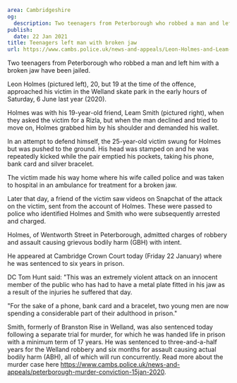 ```yaml
area: Cambridgeshire
og:
  description: Two teenagers from Peterborough who robbed a man and left him with a broken jaw have been jailed.
publish:
  date: 22 Jan 2021
title: Teenagers left man with broken jaw
url: https://www.cambs.police.uk/news-and-appeals/Leon-Holmes-and-Leam-Smith-sentencing-Jan2021
```

Two teenagers from Peterborough who robbed a man and left him with a broken jaw have been jailed.

Leon Holmes (pictured left), 20, but 19 at the time of the offence, approached his victim in the Welland skate park in the early hours of Saturday, 6 June last year (2020).

Holmes was with his 19-year-old friend, Leam Smith (pictured right), when they asked the victim for a Rizla, but when the man declined and tried to move on, Holmes grabbed him by his shoulder and demanded his wallet.

In an attempt to defend himself, the 25-year-old victim swung for Holmes but was pushed to the ground. His head was stamped on and he was repeatedly kicked while the pair emptied his pockets, taking his phone, bank card and silver bracelet.

The victim made his way home where his wife called police and was taken to hospital in an ambulance for treatment for a broken jaw.

Later that day, a friend of the victim saw videos on Snapchat of the attack on the victim, sent from the account of Holmes. These were passed to police who identified Holmes and Smith who were subsequently arrested and charged.

Holmes, of Wentworth Street in Peterborough, admitted charges of robbery and assault causing grievous bodily harm (GBH) with intent.

He appeared at Cambridge Crown Court today (Friday 22 January) where he was sentenced to six years in prison.

DC Tom Hunt said: "This was an extremely violent attack on an innocent member of the public who has had to have a metal plate fitted in his jaw as a result of the injuries he suffered that day.

"For the sake of a phone, bank card and a bracelet, two young men are now spending a considerable part of their adulthood in prison."

Smith, formerly of Branston Rise in Welland, was also sentenced today following a separate trial for murder, for which he was handed life in prison with a minimum term of 17 years. He was sentenced to three-and-a-half years for the Welland robbery and six months for assault causing actual bodily harm (ABH), all of which will run concurrently. Read more about the murder case here https://www.cambs.police.uk/news-and-appeals/peterborough-murder-conviction-15jan-2020.
